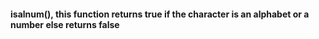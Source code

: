 <h4>isalnum(), this function returns true if the character is an alphabet or a number else returns false</h4>
